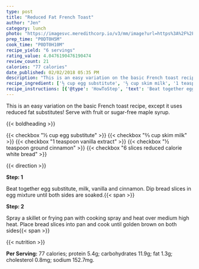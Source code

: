 ```yaml
---
type: post
title: "Reduced Fat French Toast"
author: "Jen"
category: lunch
photo: "https://imagesvc.meredithcorp.io/v3/mm/image?url=https%3A%2F%2Fimages.media-allrecipes.com%2Fuserphotos%2F297427.jpg"
prep_time: "P0DT0H5M"
cook_time: "P0DT0H10M"
recipe_yield: "6 servings"
rating_value: 4.0476190476190474
review_count: 21
calories: "77 calories"
date_published: 02/02/2018 05:35 PM
description: "This is an easy variation on the basic French toast recipe, except it uses reduced fat substitutes! Serve with fruit or sugar-free maple syrup."
recipe_ingredient: ['½ cup egg substitute', '⅔ cup skim milk', '1 teaspoon vanilla extract', '½ teaspoon ground cinnamon', '6 slices reduced calorie white bread']
recipe_instructions: [{'@type': 'HowToStep', 'text': 'Beat together egg substitute, milk, vanilla and cinnamon. Dip bread slices in egg mixture until both sides are soaked.\n'}, {'@type': 'HowToStep', 'text': 'Spray a skillet or frying pan with cooking spray and heat over medium high heat. Place bread slices into pan and cook until golden brown on both sides\n'}]
---
```


This is an easy variation on the basic French toast recipe, except it uses reduced fat substitutes! Serve with fruit or sugar-free maple syrup. 

{{< boldheading >}}

{{< checkbox "½ cup egg substitute" >}}
{{< checkbox "⅔ cup skim milk" >}}
{{< checkbox "1 teaspoon vanilla extract" >}}
{{< checkbox "½ teaspoon ground cinnamon" >}}
{{< checkbox "6 slices reduced calorie white bread" >}}


{{< direction >}}

**Step: 1**

Beat together egg substitute, milk, vanilla and cinnamon. Dip bread slices in egg mixture until both sides are soaked.{{< span >}}

**Step: 2**

Spray a skillet or frying pan with cooking spray and heat over medium high heat. Place bread slices into pan and cook until golden brown on both sides{{< span >}}

{{< nutrition >}}

**Per Serving:** 77 calories; protein 5.4g; carbohydrates 11.9g; fat 1.3g; cholesterol 0.8mg; sodium 152.7mg.